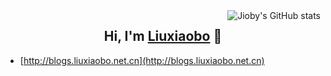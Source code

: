 <img align="right" src="https://github-readme-stats.vercel.app/api?username=liuxiaobopro&show_icons=true&theme=onedark&hide_title=true&bg_color=00000000" alt="Jioby's GitHub stats" />

<h2 align="center">Hi, I'm <a href="#" target="_blank">Liuxiaobo</a> 🎉</h1>


- [http://blogs.liuxiaobo.net.cn](http://blogs.liuxiaobo.net.cn)
